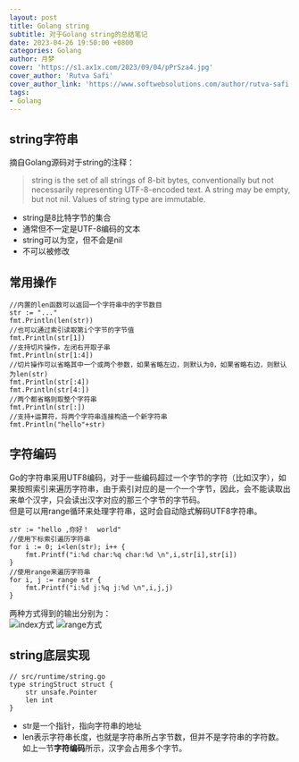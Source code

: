 ```yaml
---
layout: post
title: Golang string
subtitle: 对于Golang string的总结笔记
date: 2023-04-26 19:50:00 +0800
categories: Golang
author: 月梦
cover: 'https://s1.ax1x.com/2023/09/04/pPrSza4.jpg'
cover_author: 'Rutva Safi'
cover_author_link: 'https://www.softwebsolutions.com/author/rutva-safi'
tags: 
- Golang  
---
```


## string字符串
摘自Golang源码对于string的注释：
>string is the set of all strings of 8-bit bytes, conventionally but not necessarily representing UTF-8-encoded text. A string may be empty, but not nil. Values of string type are immutable.

- string是8比特字节的集合  
- 通常但不一定是UTF-8编码的文本  
- string可以为空，但不会是nil  
- 不可以被修改

## 常用操作
```
//内置的len函数可以返回一个字符串中的字节数目
str := "..."
fmt.Println(len(str))
//也可以通过索引读取第i个字节的字节值
fmt.Println(str[1])
//支持切片操作，左闭右开取子串
fmt.Println(str[1:4])
//切片操作可以省略其中一个或两个参数，如果省略左边，则默认为0，如果省略右边，则默认为len(str)
fmt.Println(str[:4])
fmt.Println(str[4:])
//两个都省略则取整个字符串
fmt.Println(str[:])
//支持+运算符，将两个字符串连接构造一个新字符串
fmt.Println("hello"+str)
```
## 字符编码
Go的字符串采用UTF8编码，对于一些编码超过一个字节的字符（比如汉字），如果按照索引来遍历字符串，由于索引对应的是一个一个字节，因此，会不能读取出来单个汉字，只会读出汉字对应的那三个字节的字节码。  
但是可以用range循环来处理字符串，这时会自动隐式解码UTF8字符串。
```
str := "hello ,你好！  world"
//使用下标索引遍历字符串
for i := 0; i<len(str); i++ {
	fmt.Printf("i:%d char:%q char:%d \n",i,str[i],str[i])
}
//使用range来遍历字符串
for i, j := range str {
	fmt.Printf("i:%d j:%q j:%d \n",i,j,j)
}
```
两种方式得到的输出分别为：  
![index方式](https://s1.ax1x.com/2023/04/26/p9K2fUO.jpg)
![range方式](https://s1.ax1x.com/2023/04/26/p9K2WVK.jpg)

## string底层实现
```
// src/runtime/string.go
type stringStruct struct {
	str unsafe.Pointer
	len int
}
```
- str是一个指针，指向字符串的地址  
- len表示字符串长度，也就是字符串所占字节数，但并不是字符串的字符数。如上一节**字符编码**所示，汉字会占用多个字节。  

